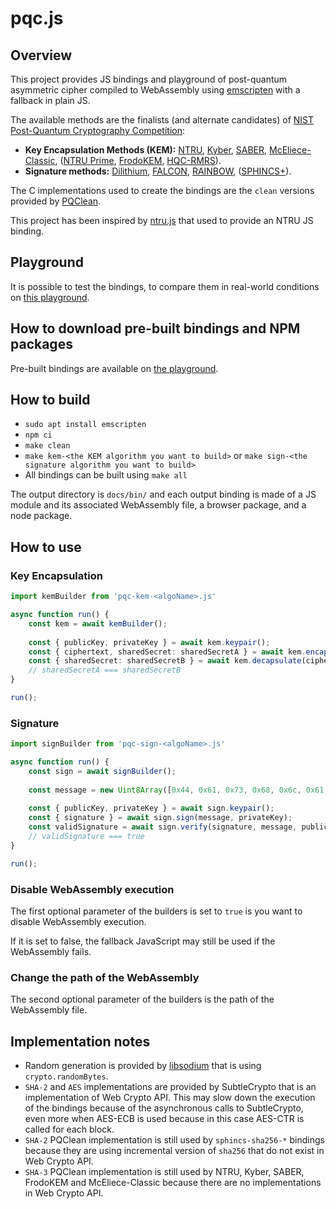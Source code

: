 # pqc.js

## Overview

This project provides JS bindings and playground of post-quantum asymmetric cipher compiled to WebAssembly using
[emscripten](https://emscripten.org/) with a fallback in plain JS.

The available methods are the finalists (and alternate candidates) of
[NIST Post-Quantum Cryptography Competition](https://csrc.nist.gov/Projects/post-quantum-cryptography):
- **Key Encapsulation Methods (KEM):** [NTRU](https://ntru.org/), [Kyber](https://pq-crystals.org/kyber/), [SABER](https://www.esat.kuleuven.be/cosic/pqcrypto/saber/), [McEliece-Classic](https://classic.mceliece.org/), ([NTRU Prime](https://ntruprime.cr.yp.to/), [FrodoKEM](https://frodokem.org/), [HQC-RMRS](https://pqc-hqc.org/)).
- **Signature methods:** [Dilithium](https://pq-crystals.org/dilithium/), [FALCON](https://falcon-sign.info/), [RAINBOW](https://www.pqcrainbow.org/), ([SPHINCS+](https://sphincs.org/)).

The C implementations used to create the bindings are the `clean` versions provided by [PQClean](https://github.com/PQClean/PQClean).

This project has been inspired by [ntru.js](https://github.com/cyph/ntru.js) that used to provide an NTRU JS binding.

## Playground

It is possible to test the bindings, to compare them in real-world conditions on [this playground](https://dashlane.github.io/pqc.js/).

## How to download pre-built bindings and NPM packages

Pre-built bindings are available on [the playground](https://dashlane.github.io/pqc.js/).

## How to build

- `sudo apt install emscripten`
- `npm ci`
- `make clean`
- `make kem-<the KEM algorithm you want to build>` or `make sign-<the signature algorithm you want to build>`
- All bindings can be built using `make all`

The output directory is `docs/bin/` and each output binding is made of a JS module and its associated WebAssembly file,
a browser package, and a node package.

## How to use

### Key Encapsulation
```typescript
import kemBuilder from 'pqc-kem-<algoName>.js'

async function run() {
    const kem = await kemBuilder();
    
    const { publicKey, privateKey } = await kem.keypair();
    const { ciphertext, sharedSecret: sharedSecretA } = await kem.encapsulate(publicKey);
    const { sharedSecret: sharedSecretB } = await kem.decapsulate(ciphertext, privateKey);
    // sharedSecretA === sharedSecretB
}

run();
```

### Signature
```typescript
import signBuilder from 'pqc-sign-<algoName>.js'

async function run() {
    const sign = await signBuilder();
    
    const message = new Uint8Array([0x44, 0x61, 0x73, 0x68, 0x6c, 0x61, 0x6e, 0x65]);
    
    const { publicKey, privateKey } = await sign.keypair();
    const { signature } = await sign.sign(message, privateKey);
    const validSignature = await sign.verify(signature, message, publicKey);
    // validSignature === true
}

run();
```

### Disable WebAssembly execution

The first optional parameter of the builders is set to `true` is you want to disable WebAssembly execution.

If it is set to false, the fallback JavaScript may still be used if the WebAssembly fails.

### Change the path of the WebAssembly

The second optional parameter of the builders is the path of the WebAssembly file.

## Implementation notes

- Random generation is provided by [libsodium](https://github.com/jedisct1/libsodium) that is using `crypto.randomBytes`.
- `SHA-2` and `AES` implementations are provided by SubtleCrypto that is an implementation of Web Crypto API. This may
slow down the execution of the bindings because of the asynchronous calls to SubtleCrypto, even more when AES-ECB is
used because in this case AES-CTR is called for each block.
- `SHA-2` PQClean implementation is still used by `sphincs-sha256-*` bindings because they are using incremental version
of `sha256` that do not exist in Web Crypto API.
- `SHA-3` PQClean implementation is still used by NTRU, Kyber, SABER, FrodoKEM and McEliece-Classic because there are no
implementations in Web Crypto API.

